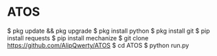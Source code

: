 # ATOS

$ pkg update && pkg upgrade
$ pkg install python
$ pkg install git
$ pip install requests
$ pip install mechanize
$ git clone https://github.com/AlipQwerty/ATOS
$ cd ATOS
$ python run.py
